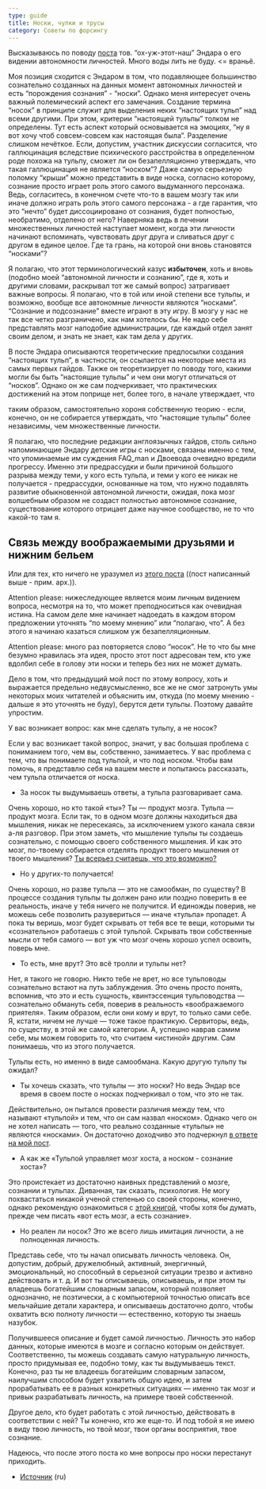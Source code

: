 ```yaml
---
type: guide
title: Носки, чулки и трусы
category: Советы по форсингу
---
```



Высказываюсь по поводу [поста](http://tulpa-leekah.tumblr.com/post/42809137646) тов. “ох-уж-этот-наш” Эндара о его видении автономности личностей. Много воды лить не буду. <= враньё.

Моя позиция сходится с Эндаром в том, что подавляющее большинство сознательно созданных на данных момент автономных личностей и есть “порождения сознания” - “носки”. Однако меня интересует очень важный полемический аспект его замечания. Создание термина “носок” в принципе служит для выделения неких “настоящих тульп” над всеми другими. При этом, критерии “настоящей тульпы” толком не определены. Тут есть аспект который основывается на эмоциях, “ну я вот хочу чтоб совсем-совсем как настоящая была”. Разделение слишком нечёткое. Если, допустим, участник дискуссии согласится, что галлюцинация вследствие психического расстройства в определенном роде похожа на тульпу, сможет ли он безапелляционно утверждать, что такая галлюцинация не является “носком”? Даже самую серьезную поломку “крыши” можно представить в виде носка, согласно которому, сознание просто играет роль этого самого выдуманного персонажа. Ведь, согласитесь, в конечном счете что-то в вашем мозгу так или иначе должно играть роль этого самого персонажа - а где гарантия, что это “нечто” будет диссоциировано от сознания, будет полностью, необратимо, отделено от него? Наверняка ведь в лечении множественных личностей наступает момент, когда эти личности начинают вспоминать, чувствовать друг друга и сливаться друг с другом в единое целое. Где та грань, на которой они вновь становятся “носками”?

Я полагаю, что этот терминологический казус **избыточен**, хоть и вновь (подобно моей “автономной личности и сознанию”, где я, хоть и другими словами, раскрывал тот же самый вопрос) затрагивает важные вопросы. Я полагаю, что в той или иной степени все тульпы, и возможно, вообще все автономные личности являются “носками”. “Сознание и подсознание” вместе играют в эту игру. В мозгу у нас не так все четко разграничено, как нам хотелось бы. Не надо себе представлять мозг наподобие администрации, где каждый отдел занят своим делом, и знать не знает, как там дела у других.

В посте Эндара описываются теоретические предпосылки создания “настоящих тульп”, в частности, он ссылается на некоторые места из самых первых гайдов. Также он теоретизирует по поводу того, какими могли бы быть “настоящие тульпы” и чем они могут отличаться от “носков”. Однако он же сам подчеркивает, что практических достижений на этом поприще нет, более того, в начале утверждает, что



таким образом, самостоятельно хороня собственную теорию - если, конечно, он не собирается утверждать, что “настоящие тульпы” более независимы, чем множественные личности.

Я полагаю, что последние редакции англоязычных гайдов, столь сильно напоминающие Эндару детские игры с носками, связаны именно с тем, что упоминаемые им суждения FAQ_man и Двоевода очевидно вредили прогрессу. Именно эти предрассудки и были причиной большого разрыва между теми, у кого есть тульпа, и теми у кого ее никак не получается - предрассудки, основанные на том, что нужно подавлять развитие обыкновенной автономной личности, ожидая, пока мозг волшебным образом не создаст полностью автономное сознание, существование которого отрицает даже научное сообщество, не то что какой-то там я.

## Связь между воображаемыми друзьями и нижним бельем
Или для тех, кто ничего не уразумел из [этого поста](http://khagata.tumblr.com/post/42841293102) ((пост написанный выше - прим. арх.)). 

Attention please: нижеследующее является моим личным видением вопроса, несмотря на то, что может преподноситься как очевидная истина. На самом деле мне начинает надоедать в каждом втором предложении уточнять “по моему мнению” или “полагаю, что”. А без этого я начинаю казаться слишком уж безапелляционным.

Attention please: много раз повторяется слово “носок”. Не то что бы мне безумно нравилась эта идея, просто этот пост адресован тем, кто уже вдолбил себе в голову эти носки и теперь без них не может думать.

Дело в том, что предыдущий мой пост по этому вопросу, хоть и выражается предельно недвусмысленно, все же не смог затронуть умы некоторых моих читателей и объяснить им, откуда (по моему мнению - дальше я это уточнять не буду), берутся дети тульпы. Поэтому давайте упростим.

У вас возникает вопрос: как мне сделать тульпу, а не носок?

Если у вас возникает такой вопрос, значит, у вас большая проблема с пониманием того, чем вы, собственно, занимаетесь. У вас проблема с тем, что вы понимаете под тульпой, и что под носком. Чтобы вам помочь, я представлю себя на вашем месте и попытаюсь рассказать, чем тульпа отличается от носка.

  * За носок ты выдумываешь ответы, а тульпа разговаривает сама.

Очень хорошо, но кто такой «ты»? Ты — продукт мозга. Тульпа — продукт мозга. Если так, то в одном мозге должны находиться два мышления, никак не пересекаясь, за исключением узкого канала связи а-ля разговор. При этом заметь, что мышление тульпы ты создаешь сознательно, с помощью своего собственного мышления. И как это мозг, по-твоему собирается отделять продукт твоего мышления от твоего мышления? [Ты всерьез считаешь, что это возможно?](/автономная_личность_и_сознание)

  * Но у других-то получается!

Очень хорошо, но разве тульпа — это не самообман, по существу? В процессе создания тульпы ты должен рано или поздно поверить в ее реальность, иначе у тебя ничего не получится. И единожды поверив, не можешь себе позволить разувериться — иначе «тульпа» пропадет. А пока ты веришь, мозг будет скрывать от тебя все те вещи, которыми ты «сознательно» работаешь с этой тульпой. Скрывать твои собственные мысли от тебя самого — вот уж что мозг очень хорошо успел освоить, поверь мне.

  * То есть, мне врут? Это всё тролли и тульпы нет?

Нет, я такого не говорю. Никто тебе не врет, но все тульповоды сознательно встают на путь заблуждения. Это очень просто понять, вспомнив, что это и есть сущность, квинтэссенция тульповодства — сознательно обмануть себя, поверив в реальность «воображаемого приятеля». Таким образом, если они кому и врут, то только сами себе. Я, кстати, ничем не лучше — тоже такое практикую. Сервиторы, ведь, по существу, в этой же самой категории. А, успешно наврав самим себе, мы можем говорить то, что считаем «истиной» другим. Сам понимаешь, что из этого получается.

Тульпы есть, но именно в виде самообмана. Какую другую тульпу ты ожидал?

  * Ты хочешь сказать, что тульпы — это носки? Но ведь Эндар все время в своем посте о носках подчеркивал о том, что это не так.

Действительно, он пытался провести различия между тем, что называют «тульпой» и тем, что он сам назвал «носком». Однако чего он не хотел написать — того, что реально созданные «тульпы» не являются «носками». Он достаточно доходчиво это подчеркнул [в ответе на мой пост](http://tulpa-leekah.tumblr.com/post/42843973274).

  * А как же «Тульпой управляет мозг хоста, а носком - сознание хоста»?

Это проистекает из достаточно наивных представлений о мозге, сознании и тульпах. Диванная, так сказать, психология. Не могу похвастаться никакой ученой степенью со своей стороны, конечно, однако рекомендую ознакомиться с [этой книгой](http://flibusta.net/b/230788/read), чтобы хотя бы думать, прежде чем писать «вот есть мозг, а есть сознание».

  * Но реален ли носок? Это же всего лишь имитация личности, а не полноценная личность.

Представь себе, что ты начал описывать личность человека. Он, допустим, добрый, дружелюбный, активный, энергичный, эмоциональный, но способный в серьезной ситуации трезво и активно действовать и т. д. И вот ты описываешь, описываешь, и при этом ты владеешь богатейшим словарным запасом, который позволяет однозначно, не поэтически, а с компьютерной точностью описать все мельчайшие детали характера, и описываешь достаточно долго, чтобы охватить всю полноту личности — естественно, которую ты знаешь назубок.

Получившееся описание и будет самой личностью. Личность это набор данных, которые имеются в мозге и согласно которым он действует. Соответственно, ты можешь создавать самую натуральную личность, просто придумывая ее, подобно тому, как ты выдумываешь текст. Конечно, раз ты не владеешь богатейшим словарным запасом, наилучшим способом будет ухватить общую идею, и затем прорабатывать ее в разных конкретных ситуациях — именно так мозг и привык разрабатывать личность, на примере твоей собственной.

Другое дело, кто будет работать с этой личностью, действовать в соответствии с ней? Ты конечно, кто же еще-то. И под тобой я не имею в виду твою личность, но твой мозг, твои органы восприятия, твое сознание.

Надеюсь, что после этого поста ко мне вопросы про носки перестанут приходить.


  * [Источник](http://khagata.tumblr.com/post/42841293102) (ru)
